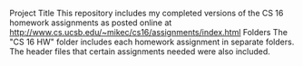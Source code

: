 Project Title
This repository includes my completed versions of the CS 16 homework assignments as posted online at http://www.cs.ucsb.edu/~mikec/cs16/assignments/index.html
Folders
The "CS 16 HW" folder includes each homework assignment in separate folders. The header files that certain assignments needed were also included.
